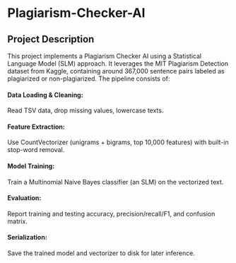 # Plagiarism-Checker-AI
## Project Description
This project implements a Plagiarism Checker AI using a Statistical Language Model (SLM) approach. It leverages the MIT Plagiarism Detection dataset from Kaggle, containing around 367,000 sentence pairs labeled as plagiarized or non-plagiarized. The pipeline consists of:
#### Data Loading & Cleaning:
Read TSV data, drop missing values, lowercase texts.

#### Feature Extraction:
Use CountVectorizer (unigrams + bigrams, top 10,000 features) with built-in stop-word removal.

#### Model Training: 
Train a Multinomial Naive Bayes classifier (an SLM) on the vectorized text.

#### Evaluation: 
Report training and testing accuracy, precision/recall/F1, and confusion matrix.

#### Serialization:
Save the trained model and vectorizer to disk for later inference.
